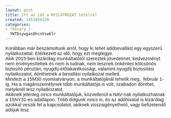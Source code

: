```yaml
---
layout: post
title: Itt az idő a NYILATKOZAT tételre!
created: 1452854329
categories:
- !binary |-
  YWTDsywgasOhcnVsw6lr
---
```

<p class="MsoNormal" style="margin: 0cm 0cm 0.0001pt; color: #222222; font-size: 11pt; font-family: Calibri, sans-serif;">Korábban már beszámoltunk arról, hogy ki tehet adóbevallást egy egyszerű nyilatkozattal. Elérkezett az idő, hogy ezt megtegye. &nbsp;&nbsp;<span style="text-decoration: underline;"></span><span style="text-decoration: underline;"></span></p><p class="MsoNormal" style="margin: 0cm 0cm 0.0001pt; color: #222222; font-size: 11pt; font-family: Calibri, sans-serif;">Akik 2015-ben kizárólag munkáltatótól szereztek jövedelmet, kedvezményt nem érvényesítettek és nem is tudnak, nem tesznek önkéntes kölcsönös biztosító pénztári, nyugdíj-előtakarékossági, valamint nyugdíj biztosítási nyilatkozatot, dönthetnek a bevallási nyilatkozat mellett.<span style="text-decoration: underline;"></span><span style="text-decoration: underline;"></span></p><p class="MsoNormal" style="margin: 0cm 0cm 0.0001pt; color: #222222; font-size: 11pt; font-family: Calibri, sans-serif;">Mindezt a 15M30 nyomtatványon, a munkáltatójánál tehetik meg, &nbsp;február 1-ig.&nbsp;Ha a magánszemélynek több munkáltatója is volt, szabadon dönthet, melyiknél tesz nyilatkozatot.<span style="text-decoration: underline;"></span><span style="text-decoration: underline;"></span></p><p class="MsoNormal" style="margin: 0cm 0cm 0.0001pt; color: #222222; font-size: 11pt; font-family: Calibri, sans-serif;">Akiknek jelenleg nincs munkáltatójuk, közvetlenül a NAV-nak nyilatkozhatnak a 15NY31-es adatlapon. Több dolgunk nincs is, és az adóhivatal is kizárólag azokkal veszik fel a kapcsolatot, akiknek visszaigényelhető, vagy befizetendő adójuk lesz.<span style="text-decoration: underline;"></span><span style="text-decoration: underline;"></span></p><p>&nbsp;</p><p class="MsoNormal" style="margin: 0cm 0cm 0.0001pt; color: #222222; font-size: 11pt; font-family: Calibri, sans-serif;"><span style="text-decoration: underline;"></span>&nbsp;</p>
